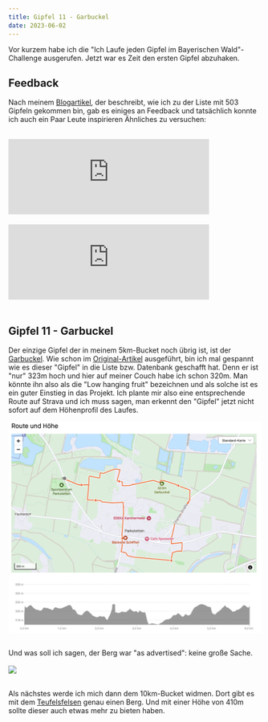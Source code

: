```yaml
---
title: Gipfel 11 - Garbuckel
date: 2023-06-02
---
```


Vor kurzem habe ich die "Ich Laufe jeden Gipfel im Bayerischen Wald"-Challenge ausgerufen. Jetzt war es Zeit den ersten Gipfel abzuhaken.

## Feedback

Nach meinem [Blogartikel](/posts/2023-05-06-Alle-Gipfel-im-bayerischen-Wald), der beschreibt, wie ich zu der Liste mit 503 Gipfeln gekommen bin, gab es einiges an Feedback und tatsächlich konnte ich auch ein Paar Leute inspirieren Ähnliches zu versuchen: <br><br>

<iframe src="https://freiburg.social/@javahippie/110408388823926036/embed" class="mastodon-embed" style="max-width: 100%; border: 0" width="400" allowfullscreen="allowfullscreen"></iframe> <br><br>

<iframe src="https://freiburg.social/@panda/110401918234446085/embed" class="mastodon-embed" style="max-width: 100%; border: 0" width="400" allowfullscreen="allowfullscreen"></iframe><br><br>

## Gipfel 11 - Garbuckel

Der einzige Gipfel der in meinem 5km-Bucket noch übrig ist, ist der <a href='https://www.openstreetmap.org/node/2353045928' class='external' target='_blank' rel='noopener'>Garbuckel</a>. Wie schon im [Original-Artikel](/posts/2023-05-06-Alle-Gipfel-im-bayerischen-Wald) ausgeführt, bin ich mal gespannt wie es dieser "Gipfel" in die Liste bzw. Datenbank geschafft hat. Denn er ist "nur" 323m hoch und hier auf meiner Couch habe ich schon 320m. Man könnte ihn also als die "Low hanging fruit" bezeichnen und als solche ist es ein guter Einstieg in das Projekt. Ich plante mir also eine entsprechende Route auf Strava und ich muss sagen, man erkennt den "Gipfel" jetzt nicht sofort auf dem Höhenprofil des Laufes.

[<img src='/assets/images/2023/Garbuckel_Route.png' class='w-4/5' align='center'/>](/assets/images/2023/Garbuckel_Route.png)<br><br>

Und was soll ich sagen, der Berg war "as advertised": keine große Sache.

[<img src='/assets/images/2023/Garbuckel.jpg' class='w-4/5' align='center'/>](/assets/images/2023/Garbuckel.jpg)<br><br>

Als nächstes werde ich mich dann dem 10km-Bucket widmen. Dort gibt es mit dem <a href='https://www.openstreetmap.org/node/3431111121#map=17/48.96916/12.68203' class='external' target='_blank' rel='noopener'>Teufelsfelsen</a> genau einen Berg. Und mit einer Höhe von 410m sollte dieser auch etwas mehr zu bieten haben.
<br><br>
